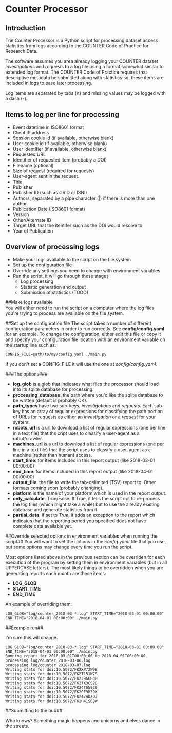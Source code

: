 # Counter Processor

## Introduction

The Counter Processor is a Python script for processing dataset access statistics from logs
according to the COUNTER Code of Practice for Research Data.

The software assumes you area already logging your COUNTER dataset *investigations* and *requests* to a log file using a format somewhat similar to extended log format.  The COUNTER Code of Practice requires that descriptive metadata be submitted along with statistics so, these items are included in logs to ease later processing.

Log items are separated by tabs (\t) and missing values may be logged with a dash (-).

## Items to log per line for processing
- Event datetime in ISO8601 format
- Client IP address
- Session cookie id (if available, otherwise blank)
- User cookie id (if available, otherwise blank)
- User identifier (if available, otherwise blank)
- Requested URL
- Identifier of requested item (probably a DOI)
- Filename (optional)
- Size of request (required for requests)
- User-agent sent in the request.
- Title
- Publisher
- Publisher ID (such as GRID or ISNI)
- Authors, separated by a pipe character (|) if there is more than one author
- Publication Date (ISO8601 format)
- Version
- Other/Alternate ID
- Target URL that the itentifer such as the DOi would resolve to
- Year of Publication

## Overview of processing logs

- Make your logs available to the script on the file system
- Set up the configuration file
- Override any settings you need to change with environment variables
- Run the script, it will go through these stages
  - Log processing
  - Statistic generation and output
  - Submission of statistics (TODO)

##Make logs available  
You will either need to run the script on a computer where the log files you're trying to process are available on the file system.

##Set up the configuration file
The script takes a number of different configuration parameters in order to run correctly.  See **config/config.yaml** for an example.  To change the configuration, either edit this file or copy it and specify your configuration file location with an environment variable on the startup line such as:

```CONFIG_FILE=path/to/my/config.yaml ./main.py```

If you don't set a CONFIG_FILE it will use the one at *config/config.yaml*.

###The options###
- **log_glob** is a glob that indicates what files the processor should load into its sqlite database for processing.
- **processing_database**: the path where you'd like the sqlite database to be written (default is probably OK).
- **path_types** have two sub-keys, *investigations* and *requests*. Each sub-key has an array of regular expressions for classifying the path portion of URLs for requests as either an *investigation* or a *request* for your system.
- **robots_url** is a url to download a list of regular expressions (one per line in a text file) that ths cript uses to classify a user-agent as a robot/crawler.
- **machines_url** is a url to download a list of regular expressions (one per line in a text file) that the script uses to classify a user-agent as a machine (rather than human) access.
- **start_time**: for items included in this report output (like 2018-03-01 00:00:00)
- **end_time**: for items included in this report output (like 2018-04-01 00:00:00)
- **output_file**: the file to write the tab-delimited (TSV) report to.  Other formats coming soon (probably changing).
- **platform** is the name of your platform which is used in the report output.
- **only_calculate**: True/False. If True, it tells the script not to re-process the log files (which might take a while) but to use the already existing database and generate statistics from it.
- **partial_data**: if set to *True*, it adds an exception to the report which indicates that the reporting period you specified does not have complete data available yet.

##Override selected options in environment variables when running the script##
You will want to set the options in the *config.yaml* file that you use, but some options may change every time you run the script. 

Most options listed above in the previous section can be overriden for each execution of the program by setting them in environment variables (but in all UPPERCASE letters).  The most likely things to be overridden when you are generating reports each month are these items:

- **LOG_GLOB**
- **START_TIME**
- **END_TIME**

An example of overriding them:

```LOG_GLOB="log/counter_2018-03-*.log" START_TIME="2018-03-01 00:00:00" END_TIME="2018-04-01 00:00:00" ./main.py```

##Example run##

I'm sure this will change.

```
LOG_GLOB="log/counter_2018-03-*.log" START_TIME="2018-03-01 00:00:00" END_TIME="2018-04-01 00:00:00" ./main.py
Running report for 2018-03-01T00:00:00 to 2018-04-01T00:00:00
processing log/counter_2018-03-06.log
processing log/counter_2018-03-07.log
Writing stats for doi:10.5072/FK2XP72W9B
Writing stats for doi:10.5072/FK2T151W7S
Writing stats for doi:10.5072/FK2J966H3B
Writing stats for doi:10.5072/FK2TX3CS28
Writing stats for doi:10.5072/FK24T6N929
Writing stats for doi:10.5072/FK2CF9RZ9X
Writing stats for doi:10.5072/FK2474DX0J
Writing stats for doi:10.5072/FK2H41S68W
```

##Submitting to the hub##

Who knows? Something magic happens and unicorns and elves dance in the streets.
